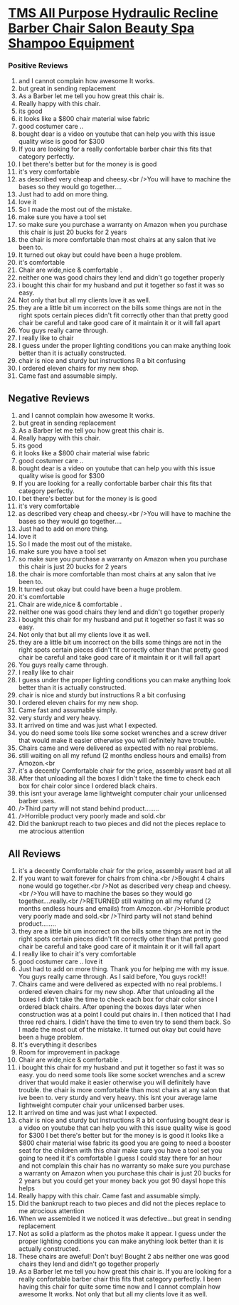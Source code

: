 # [TMS All Purpose Hydraulic Recline Barber Chair Salon Beauty Spa Shampoo Equipment](https://products.checkmycream.com/products/TMS-All-Purpose-Hydraulic-Recline-Barber-Chair-Salon-Beauty-Spa-Shampoo-Equipment.html)

### Positive Reviews

<ol>
      <li>and I cannot complain how awesome It works.</li>
      <li>but great in sending replacement</li>
      <li>As a Barber let me tell you how great this chair is.</li>
      <li>Really happy with this chair.</li>
      <li>its good</li>
      <li>it looks like a $800  chair material wise fabric</li>
      <li>good costumer care ..</li>
      <li>bought dear is a video on youtube that can help you with this issue quality wise is good for $300</li>
      <li>If you are looking for a really confortable barber chair this fits that category perfectly.</li>
      <li>I bet there&#x27;s better but for the money is is good</li>
      <li>it&#x27;s very comfortable</li>
      <li>as described very cheap and cheesy.&lt;br /&gt;You will have to machine the bases so they would go together....</li>
      <li>Just had to add on more thing.</li>
      <li>love  it</li>
      <li>So I made the most out of the mistake.</li>
      <li>make sure you have a tool set</li>
      <li>so make sure you purchase a warranty on Amazon when you purchase this chair is just 20 bucks for 2 years</li>
      <li>the chair is more comfortable than most chairs at any salon that ive been to.</li>
      <li>It turned out okay but could have been a huge problem.</li>
      <li>it&#x27;s comfortable</li>
      <li>Chair are wide,nice &amp; comfortable .</li>
      <li>neither one was good chairs they lend and didn&#x27;t go together properly</li>
      <li>i bought this chair for my husband and put it together so fast it was so easy.</li>
      <li>Not only that but all my clients love it as well.</li>
      <li>they are a little bit um incorrect on the bills some things are not in the right spots certain pieces didn&#x27;t fit correctly other than that pretty good chair be careful and take good care of it maintain it or it will fall apart</li>
      <li>You guys really came through.</li>
      <li>I really like to chair</li>
      <li>I guess under the proper lighting conditions you can make anything look better than it is actually constructed.</li>
      <li>chair is nice and sturdy but instructions R a bit confusing</li>
      <li>I ordered eleven chairs for my new shop.</li>
      <li>Came fast and assumable simply.</li>
</ol>


<h2>Negative Reviews</h2>
<ol>
<li> and I cannot complain how awesome It works.</li>
<li> but great in sending replacement</li>
<li> As a Barber let me tell you how great this chair is.</li>
<li> Really happy with this chair.</li>
<li> its good</li>
<li> it looks like a $800  chair material wise fabric</li>
<li> good costumer care ..</li>
<li> bought dear is a video on youtube that can help you with this issue quality wise is good for $300</li>
<li> If you are looking for a really confortable barber chair this fits that category perfectly.</li>
<li> I bet there&#x27;s better but for the money is is good</li>
<li> it&#x27;s very comfortable</li>
<li> as described very cheap and cheesy.&lt;br /&gt;You will have to machine the bases so they would go together....</li>
<li> Just had to add on more thing.</li>
<li> love  it</li>
<li> So I made the most out of the mistake.</li>
<li> make sure you have a tool set</li>
<li> so make sure you purchase a warranty on Amazon when you purchase this chair is just 20 bucks for 2 years</li>
<li> the chair is more comfortable than most chairs at any salon that ive been to.</li>
<li> It turned out okay but could have been a huge problem.</li>
<li> it&#x27;s comfortable</li>
<li> Chair are wide,nice &amp; comfortable .</li>
<li> neither one was good chairs they lend and didn&#x27;t go together properly</li>
<li> i bought this chair for my husband and put it together so fast it was so easy.</li>
<li> Not only that but all my clients love it as well.</li>
<li> they are a little bit um incorrect on the bills some things are not in the right spots certain pieces didn&#x27;t fit correctly other than that pretty good chair be careful and take good care of it maintain it or it will fall apart</li>
<li> You guys really came through.</li>
<li> I really like to chair</li>
<li> I guess under the proper lighting conditions you can make anything look better than it is actually constructed.</li>
<li> chair is nice and sturdy but instructions R a bit confusing</li>
<li> I ordered eleven chairs for my new shop.</li>
<li> Came fast and assumable simply.</li>
<li> very sturdy and very heavy.</li>
<li> It arrived on time and was just what I expected.</li>
<li> you do need some tools like some socket wrenches and a screw driver that would make it easier otherwise you will definitely have trouble.</li>
<li> Chairs came and were delivered as expected with no real problems.</li>
<li> still waiting on all my refund (2 months endless hours and emails) from Amozon.&lt;br</li>
<li> it&#x27;s a decently Comfortable chair for the price, assembly wasnt bad at all</li>
<li> After that unloading all the boxes I didn&#x27;t take the time to check each box for chair color since I ordered black chairs.</li>
<li> this isnt your average lame lightweight computer chair your unlicensed barber uses.</li>
<li> /&gt;Third party will not stand behind product........</li>
<li> /&gt;Horrible product very poorly made and sold.&lt;br</li>
<li> Did the bankrupt reach to two pieces and did not the pieces replace to me atrocious attention</li>
</ol>

<h2>All Reviews</h2>

<ol>
    <li> it&#x27;s a decently Comfortable chair for the price, assembly wasnt bad at all</li>
    <li> If you want to wait forever for chairs from china.&lt;br /&gt;Bought 4 chairs none would go together.&lt;br /&gt;Not as described very cheap and cheesy.&lt;br /&gt;You will have to machine the bases so they would go together....really.&lt;br /&gt;RETURNED still waiting on all my refund (2 months endless hours and emails) from Amozon.&lt;br /&gt;Horrible product very poorly made and sold.&lt;br /&gt;Third party will not stand behind product........</li>
    <li> they are a little bit um incorrect on the bills some things are not in the right spots certain pieces didn&#x27;t fit correctly other than that pretty good chair be careful and take good care of it maintain it or it will fall apart</li>
    <li> I really like to chair it&#x27;s very comfortable</li>
    <li> good costumer care .. love  it</li>
    <li> Just had to add on more thing. Thank you for helping me with my issue. You guys really came through. As I said before, You guys rock!!!</li>
    <li> Chairs came and were delivered as expected with no real problems. I ordered eleven chairs for my new shop. After that unloading all the boxes I didn&#x27;t take the time to check each box for chair color since I ordered black chairs. After opening the boxes days later when construction was at a point I could put chairs in. I then noticed that I had three red chairs. I didn&#x27;t have the time to even try to send them back. So I made the most out of the mistake. It turned out okay but could have been a huge problem.</li>
    <li> It&#x27;s everything it describes</li>
    <li> Room for improvement in package</li>
    <li> Chair are wide,nice &amp; comfortable .</li>
    <li> i bought this chair for my husband and put it together so fast it was so easy. you do need some tools like some socket wrenches and a screw driver that would make it easier otherwise you will definitely have trouble. the chair is more comfortable than most chairs at any salon that ive been to. very sturdy and very heavy. this isnt your average lame lightweight computer chair your unlicensed barber uses.</li>
    <li> It arrived on time and was just what I expected.</li>
    <li> chair is nice and sturdy but instructions R a bit confusing bought dear is a video on youtube that can help you with this issue quality wise is good for $300 I bet there&#x27;s better but for the money is is good it looks like a $800  chair material wise fabric its good you are going to need a booster seat for the children with this chair make sure you have a tool set you going to need it it&#x27;s comfortable I guess  I could stay there for an hour and not complain this chair has no warranty so make sure you purchase a warranty on Amazon when you purchase this chair is just 20 bucks for 2 years but you could get your money back you got 90 daysI hope this helps</li>
    <li> Really happy with this chair. Came fast and assumable simply.</li>
    <li> Did the bankrupt reach to two pieces and did not the pieces replace to me atrocious attention</li>
    <li> When we assembled it we noticed it was defective...but great in sending replacement</li>
    <li> Not as solid a platform as the photos make it appear.  I guess under the proper lighting conditions you can make anything look better than it is actually constructed.</li>
    <li> These chairs are aweful!  Don&#x27;t buy!  Bought 2 abs neither one was good chairs they lend and didn&#x27;t go together properly</li>
    <li> As a Barber let me tell you how great this chair is. If you are looking for a really confortable barber chair this fits that category perfectly. I been having this chair for quite some time now and I cannot complain how awesome It works. Not only that but all my clients love it as well.</li>
</ol>





